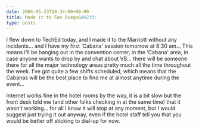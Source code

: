 ```yaml
---
date: 2004-05-23T10:34:00+00:00
title: Made it to San Diego&#8230;
type: posts
---
```

I flew down to TechEd today, and I made it to the Marriott without any incidents... and I have my first &#8216;Cabana' session tomorrow at 8:30 am... This means I'll be hanging out in the convention center, in the &#8216;Cabana' area, in case anyone wants to drop by and chat about VB... there will be someone there for all the major technology areas pretty much all the time throughout the week. I've got quite a few shifts scheduled, which means that the Cabanas will be the best place to find me at almost anytime during the event...

Internet works fine in the hotel rooms by the way, it is a bit slow but the front desk told me (and other folks checking in at the same time) that it wasn't working... for all I know it will stop at any moment, but I would suggest just trying it out anyway, even if the hotel staff tell you that you would be better off sticking to dial-up for now.
